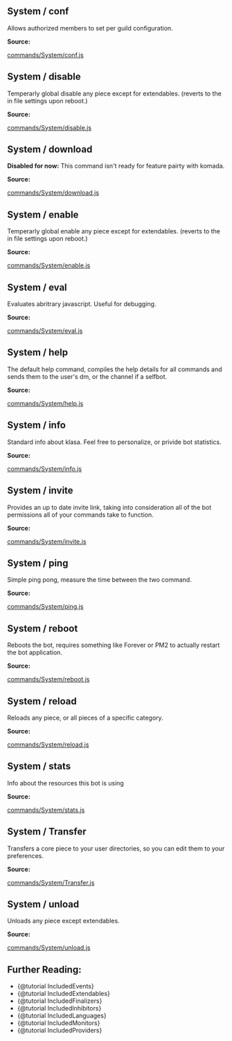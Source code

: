 ## System / conf

Allows authorized members to set per guild configuration.

**Source:**

[commands/System/conf.js](https://github.com/dirigeants/klasa/blob/master/src/commands/System/conf.js)

## System / disable

Temperarly global disable any piece except for extendables. (reverts to the in file settings upon reboot.)

**Source:**

[commands/System/disable.js](https://github.com/dirigeants/klasa/blob/master/src/commands/System/disable.js)

## System / download

**Disabled for now:** This command isn't ready for feature pairty with komada.

**Source:**

[commands/System/download.js](https://github.com/dirigeants/klasa/blob/master/src/commands/System/download.js)

## System / enable

Temperarly global enable any piece except for extendables. (reverts to the in file settings upon reboot.)

**Source:**

[commands/System/enable.js](https://github.com/dirigeants/klasa/blob/master/src/commands/System/enable.js)

## System / eval

Evaluates abritrary javascript. Useful for debugging.

**Source:**

[commands/System/eval.js](https://github.com/dirigeants/klasa/blob/master/src/commands/System/eval.js)

## System / help

The default help command, compiles the help details for all commands and sends them to the user's dm, or the channel if a selfbot.

**Source:**

[commands/System/help.js](https://github.com/dirigeants/klasa/blob/master/src/commands/System/help.js)

## System / info

Standard info about klasa. Feel free to personalize, or privide bot statistics.

**Source:**

[commands/System/info.js](https://github.com/dirigeants/klasa/blob/master/src/commands/System/info.js)

## System / invite

Provides an up to date invite link, taking into consideration all of the bot permissions all of your commands take to function.

**Source:**

[commands/System/invite.js](https://github.com/dirigeants/klasa/blob/master/src/commands/System/invite.js)

## System / ping

Simple ping pong, measure the time between the two command.

**Source:**

[commands/System/ping.js](https://github.com/dirigeants/klasa/blob/master/src/commands/System/ping.js)

## System / reboot

Reboots the bot, requires something like Forever or PM2 to actually restart the bot application.

**Source:**

[commands/System/reboot.js](https://github.com/dirigeants/klasa/blob/master/src/commands/System/reboot.js)

## System / reload

Reloads any piece, or all pieces of a specific category.

**Source:**

[commands/System/reload.js](https://github.com/dirigeants/klasa/blob/master/src/commands/System/reload.js)

## System / stats

Info about the resources this bot is using

**Source:**

[commands/System/stats.js](https://github.com/dirigeants/klasa/blob/master/src/commands/System/stats.js)

## System / Transfer

Transfers a core piece to your user directories, so you can edit them to your preferences.

**Source:**

[commands/System/Transfer.js](https://github.com/dirigeants/klasa/blob/master/src/commands/System/Transfer.js)

## System / unload

Unloads any piece except extendables.

**Source:**

[commands/System/unload.js](https://github.com/dirigeants/klasa/blob/master/src/commands/System/unload.js)

## Further Reading:

- {@tutorial IncludedEvents}
- {@tutorial IncludedExtendables}
- {@tutorial IncludedFinalizers}
- {@tutorial IncludedInhibitors}
- {@tutorial IncludedLanguages}
- {@tutorial IncludedMonitors}
- {@tutorial IncludedProviders}

